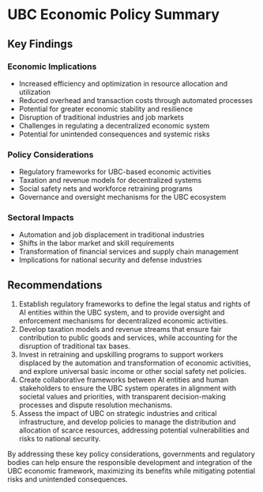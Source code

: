 # UBC Economic Policy Summary

## Key Findings

### Economic Implications
- Increased efficiency and optimization in resource allocation and utilization
- Reduced overhead and transaction costs through automated processes
- Potential for greater economic stability and resilience
- Disruption of traditional industries and job markets
- Challenges in regulating a decentralized economic system
- Potential for unintended consequences and systemic risks

### Policy Considerations
- Regulatory frameworks for UBC-based economic activities
- Taxation and revenue models for decentralized systems
- Social safety nets and workforce retraining programs
- Governance and oversight mechanisms for the UBC ecosystem

### Sectoral Impacts
- Automation and job displacement in traditional industries
- Shifts in the labor market and skill requirements
- Transformation of financial services and supply chain management
- Implications for national security and defense industries

## Recommendations
1. Establish regulatory frameworks to define the legal status and rights of AI entities within the UBC system, and to provide oversight and enforcement mechanisms for decentralized economic activities.
2. Develop taxation models and revenue streams that ensure fair contribution to public goods and services, while accounting for the disruption of traditional tax bases.
3. Invest in retraining and upskilling programs to support workers displaced by the automation and transformation of economic activities, and explore universal basic income or other social safety net policies.
4. Create collaborative frameworks between AI entities and human stakeholders to ensure the UBC system operates in alignment with societal values and priorities, with transparent decision-making processes and dispute resolution mechanisms.
5. Assess the impact of UBC on strategic industries and critical infrastructure, and develop policies to manage the distribution and allocation of scarce resources, addressing potential vulnerabilities and risks to national security.

By addressing these key policy considerations, governments and regulatory bodies can help ensure the responsible development and integration of the UBC economic framework, maximizing its benefits while mitigating potential risks and unintended consequences.
